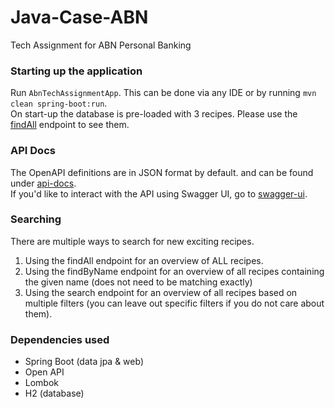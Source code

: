 # Java-Case-ABN
Tech Assignment for ABN Personal Banking

### Starting up the application
Run `AbnTechAssignmentApp`. This can be done via any IDE or by running `mvn clean spring-boot:run`.\
On start-up the database is pre-loaded with 3 recipes. Please use the [findAll](http://localhost:8080/swagger-ui/index.html#/recipe-controller/findAll) endpoint to see them.

### API Docs
The OpenAPI definitions are in JSON format by default. and can be found under [api-docs](http://localhost:8080/api-docs). \
If you'd like to interact with the API using Swagger UI, go to [swagger-ui](http://localhost:8080/swagger-docs).

### Searching
There are multiple ways to search for new exciting recipes.
1. Using the findAll endpoint for an overview of ALL recipes.
2. Using the findByName endpoint for an overview of all recipes containing the given name (does not need to be matching exactly)
3. Using the search endpoint for an overview of all recipes based on multiple filters (you can leave out specific filters if you do not care about them).

### Dependencies used
- Spring Boot (data jpa & web)
- Open API
- Lombok
- H2 (database)
